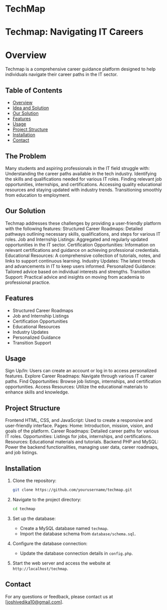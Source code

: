# TechMap

# Techmap: Navigating IT Careers

# Overview
Techmap is a comprehensive career guidance platform designed to help individuals navigate their career paths in the IT sector.

## Table of Contents
- [Overview](#overview)
- [Idea and Solution](#TheProblem)
- [Our Solution](#OurSolution)
- [Features](#features)
- [Usage](#usage)
- [Project Structure](#projectstructure)
- [Installation](#installation)
- [Contact](#contact)

## The Problem
Many students and aspiring professionals in the IT field struggle with:
Understanding the career paths available in the tech industry.
Identifying the skills and qualifications needed for various IT roles.
Finding relevant job opportunities, internships, and certifications.
Accessing quality educational resources and staying updated with industry trends.
Transitioning smoothly from education to employment.

## Our Solution
Techmap addresses these challenges by providing a user-friendly platform with the following features:
Structured Career Roadmaps: Detailed pathways outlining necessary skills, qualifications, and steps for various IT roles.
Job and Internship Listings: Aggregated and regularly updated opportunities in the IT sector.
Certification Opportunities: Information on relevant certifications and guidance on achieving professional credentials.
Educational Resources: A comprehensive collection of tutorials, notes, and links to support continuous learning.
Industry Updates: The latest trends and advancements in IT to keep users informed.
Personalized Guidance: Tailored advice based on individual interests and strengths.
Transition Support: Practical advice and insights on moving from academia to professional practice.

## Features
- Structured Career Roadmaps
- Job and Internship Listings
- Certification Opportunities
- Educational Resources
- Industry Updates
- Personalized Guidance
- Transition Support

## Usage
Sign Up/In: Users can create an account or log in to access personalized features.
Explore Career Roadmaps: Navigate through various IT career paths.
Find Opportunities: Browse job listings, internships, and certification opportunities.
Access Resources: Utilize the educational materials to enhance skills and knowledge.

## Project Structure
Frontend
HTML, CSS, and JavaScript: Used to create a responsive and user-friendly interface.
Pages:
Home: Introduction, mission, vision, and goals of the platform.
Career Roadmaps: Detailed career paths for various IT roles.
Opportunities: Listings for jobs, internships, and certifications.
Resources: Educational materials and tutorials.
Backend
PHP and MySQL: Power the backend functionalities, managing user data, career roadmaps, and job listings.

## Installation
1. Clone the repository:
    ```bash
    git clone https://github.com/yourusername/techmap.git
    ```
2. Navigate to the project directory:
    ```bash
    cd techmap
    ```
3. Set up the database:
    - Create a MySQL database named `techmap`.
    - Import the database schema from `database/schema.sql`.

4. Configure the database connection:
    - Update the database connection details in `config.php`.

5. Start the web server and access the website at `http://localhost/techmap`.

## Contact
For any questions or feedback, please contact us at [joshivedika10@gmail.com].
